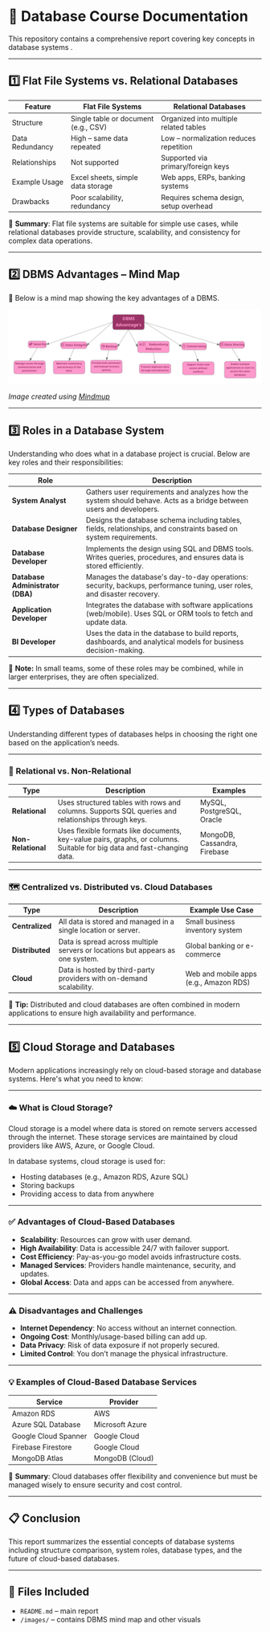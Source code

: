 # 📘 Database Course Documentation

This repository contains a comprehensive report covering key concepts in database systems .

---

## 1️⃣ Flat File Systems vs. Relational Databases

| Feature         | Flat File Systems                 | Relational Databases                   |
|----------------|-----------------------------------|----------------------------------------|
| Structure       | Single table or document (e.g., CSV) | Organized into multiple related tables |
| Data Redundancy | High – same data repeated         | Low – normalization reduces repetition |
| Relationships   | Not supported                     | Supported via primary/foreign keys     |
| Example Usage   | Excel sheets, simple data storage | Web apps, ERPs, banking systems        |
| Drawbacks       | Poor scalability, redundancy      | Requires schema design, setup overhead |

📌 **Summary**: Flat file systems are suitable for simple use cases, while relational databases provide structure, scalability, and consistency for complex data operations.

---

## 2️⃣ DBMS Advantages – Mind Map

🧠 Below is a mind map showing the key advantages of a DBMS.

![DBMS Mind Map](images/dbms_mind_map.png)


*Image created using [Mindmup]((https://app.mindmup.com/))*

---

## 3️⃣ Roles in a Database System

Understanding who does what in a database project is crucial. Below are key roles and their responsibilities:

| Role                     | Description |
|--------------------------|-------------|
| **System Analyst**       | Gathers user requirements and analyzes how the system should behave. Acts as a bridge between users and developers. |
| **Database Designer**    | Designs the database schema including tables, fields, relationships, and constraints based on system requirements. |
| **Database Developer**   | Implements the design using SQL and DBMS tools. Writes queries, procedures, and ensures data is stored efficiently. |
| **Database Administrator (DBA)** | Manages the database's day-to-day operations: security, backups, performance tuning, user roles, and disaster recovery. |
| **Application Developer**| Integrates the database with software applications (web/mobile). Uses SQL or ORM tools to fetch and update data. |
| **BI Developer**         | Uses the data in the database to build reports, dashboards, and analytical models for business decision-making. |

📌 **Note:** In small teams, some of these roles may be combined, while in larger enterprises, they are often specialized.



---

## 4️⃣ Types of Databases

Understanding different types of databases helps in choosing the right one based on the application’s needs.

---

### 🔄 Relational vs. Non-Relational

| Type             | Description                                                                 | Examples              |
|------------------|-----------------------------------------------------------------------------|-----------------------|
| **Relational**   | Uses structured tables with rows and columns. Supports SQL queries and relationships through keys. | MySQL, PostgreSQL, Oracle |
| **Non-Relational** | Uses flexible formats like documents, key-value pairs, graphs, or columns. Suitable for big data and fast-changing data. | MongoDB, Cassandra, Firebase |

---

### 🗺️ Centralized vs. Distributed vs. Cloud Databases

| Type             | Description                                                                 | Example Use Case                |
|------------------|-----------------------------------------------------------------------------|----------------------------------|
| **Centralized**   | All data is stored and managed in a single location or server.             | Small business inventory system |
| **Distributed**   | Data is spread across multiple servers or locations but appears as one system. | Global banking or e-commerce   |
| **Cloud**         | Data is hosted by third-party providers with on-demand scalability.         | Web and mobile apps (e.g., Amazon RDS) |

📌 **Tip:** Distributed and cloud databases are often combined in modern applications to ensure high availability and performance.


---

## 5️⃣ Cloud Storage and Databases

Modern applications increasingly rely on cloud-based storage and database systems. Here's what you need to know:

---

### ☁️ What is Cloud Storage?

Cloud storage is a model where data is stored on remote servers accessed through the internet. These storage services are maintained by cloud providers like AWS, Azure, or Google Cloud.

In database systems, cloud storage is used for:
- Hosting databases (e.g., Amazon RDS, Azure SQL)
- Storing backups
- Providing access to data from anywhere

---

### ✅ Advantages of Cloud-Based Databases

- **Scalability**: Resources can grow with user demand.
- **High Availability**: Data is accessible 24/7 with failover support.
- **Cost Efficiency**: Pay-as-you-go model avoids infrastructure costs.
- **Managed Services**: Providers handle maintenance, security, and updates.
- **Global Access**: Data and apps can be accessed from anywhere.

---

### ⚠️ Disadvantages and Challenges

- **Internet Dependency**: No access without an internet connection.
- **Ongoing Cost**: Monthly/usage-based billing can add up.
- **Data Privacy**: Risk of data exposure if not properly secured.
- **Limited Control**: You don’t manage the physical infrastructure.

---

### 💡 Examples of Cloud-Based Database Services

| Service               | Provider         |
|-----------------------|------------------|
| Amazon RDS            | AWS              |
| Azure SQL Database    | Microsoft Azure  |
| Google Cloud Spanner  | Google Cloud     |
| Firebase Firestore    | Google Cloud     |
| MongoDB Atlas         | MongoDB (Cloud)  |

📌 **Summary**: Cloud databases offer flexibility and convenience but must be managed wisely to ensure security and cost control.


---

## 📋 Conclusion

This report summarizes the essential concepts of database systems including structure comparison, system roles, database types, and the future of cloud-based databases.

---

## 📁 Files Included

- `README.md` – main report
- `/images/` – contains DBMS mind map and other visuals
